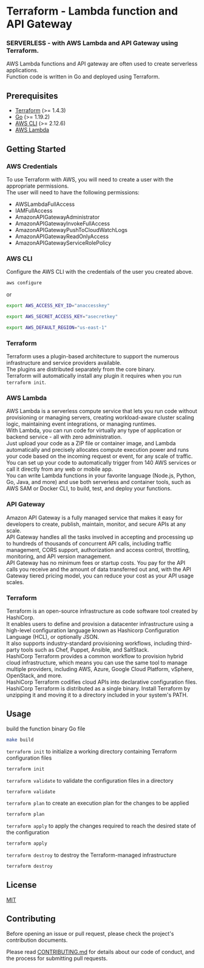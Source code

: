 # Terraform - Lambda function and API Gateway

### SERVERLESS - with AWS Lambda and API Gateway using Terraform.

AWS Lambda functions and API gateway are often used to create serverless applications.\
Function code is written in Go and deployed using Terraform.

## Prerequisites

- [Terraform](https://www.terraform.io/downloads.html) (>= 1.4.3)
- [Go](https://golang.org/doc/install) (>= 1.19.2)
- [AWS CLI](https://docs.aws.amazon.com/cli/latest/userguide/cli-chap-install.html) (>= 2.12.6)
- [AWS Lambda](https://docs.aws.amazon.com/lambda/latest/dg/welcome.html)

## Getting Started

### AWS Credentials

To use Terraform with AWS, you will need to create a user with the appropriate permissions.\
The user will need to have the following permissions:

- AWSLambdaFullAccess
- IAMFullAccess
- AmazonAPIGatewayAdministrator
- AmazonAPIGatewayInvokeFullAccess
- AmazonAPIGatewayPushToCloudWatchLogs
- AmazonAPIGatewayReadOnlyAccess
- AmazonAPIGatewayServiceRolePolicy

### AWS CLI

Configure the AWS CLI with the credentials of the user you created above.

```bash
aws configure
```

or

```bash
export AWS_ACCESS_KEY_ID="anaccesskey"

export AWS_SECRET_ACCESS_KEY="asecretkey"

export AWS_DEFAULT_REGION="us-east-1"
```

### Terraform

Terraform uses a plugin-based architecture to support the numerous infrastructure and service providers available.\
The plugins are distributed separately from the core binary.\
Terraform will automatically install any plugin it requires when you run `terraform init`.

### AWS Lambda

AWS Lambda is a serverless compute service that lets you run code without provisioning or managing servers, creating workload-aware cluster scaling logic, maintaining event integrations, or managing runtimes.\
With Lambda, you can run code for virtually any type of application or backend service - all with zero administration.\
Just upload your code as a ZIP file or container image, and Lambda automatically and precisely allocates compute execution power and runs your code based on the incoming request or event, for any scale of traffic.\
You can set up your code to automatically trigger from 140 AWS services or call it directly from any web or mobile app.\
You can write Lambda functions in your favorite language (Node.js, Python, Go, Java, and more) and use both serverless and container tools, such as AWS SAM or Docker CLI, to build, test, and deploy your functions.

### API Gateway

Amazon API Gateway is a fully managed service that makes it easy for developers to create, publish, maintain, monitor, and secure APIs at any scale.\
API Gateway handles all the tasks involved in accepting and processing up to hundreds of thousands of concurrent API calls, including traffic management, CORS support, authorization and access control, throttling, monitoring, and API version management.\
API Gateway has no minimum fees or startup costs. You pay for the API calls you receive and the amount of data transferred out and, with the API Gateway tiered pricing model, you can reduce your cost as your API usage scales.

### Terraform

Terraform is an open-source infrastructure as code software tool created by HashiCorp.\
It enables users to define and provision a datacenter infrastructure using a high-level configuration language known as Hashicorp Configuration Language (HCL), or optionally JSON.\
It also supports industry-standard provisioning workflows, including third-party tools such as Chef, Puppet, Ansible, and SaltStack.\
HashiCorp Terraform provides a common workflow to provision hybrid cloud infrastructure, which means you can use the same tool to manage multiple providers, including AWS, Azure, Google Cloud Platform, vSphere, OpenStack, and more.\
HashiCorp Terraform codifies cloud APIs into declarative configuration files.\
HashiCorp Terraform is distributed as a single binary. Install Terraform by unzipping it and moving it to a directory included in your system's PATH.


## Usage

build the function binary Go file
```bash
make build
```

`terraform init` to initialize a working directory containing Terraform configuration files
```bash
terraform init
```

`terraform validate` to validate the configuration files in a directory
```bash
terraform validate
```

`terraform plan` to create an execution plan for the changes to be applied
```bash
terraform plan
```

`terraform apply` to apply the changes required to reach the desired state of the configuration
```bash
terraform apply
```

`terraform destroy` to destroy the Terraform-managed infrastructure
```bash
terraform destroy
```

## License
[MIT](LICENSE)

## Contributing

Before opening an issue or pull request, please check the project's contribution documents.

Please read [CONTRIBUTING.md](CONTRIBUTING.md) for details about our code of conduct, and the process for submitting pull requests.